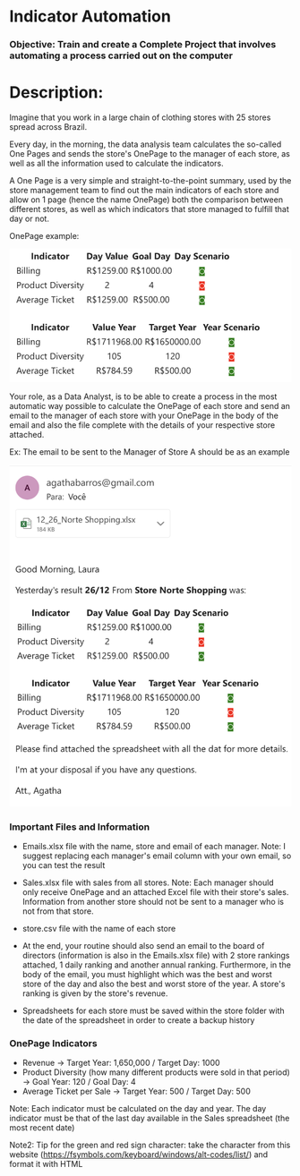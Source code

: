 # Indicator Automation

### Objective: Train and create a Complete Project that involves automating a process carried out on the computer

# Description:

Imagine that you work in a large chain of clothing stores with 25 stores spread across Brazil.

Every day, in the morning, the data analysis team calculates the so-called One Pages and sends the store's OnePage to the manager of each store, as well as all the information used to calculate the indicators.

A One Page is a very simple and straight-to-the-point summary, used by the store management team to find out the main indicators of each store and allow on 1 page (hence the name OnePage) both the comparison between different stores, as well as which indicators that store managed to fulfill that day or not.

OnePage example:


![alt text](table.png)


Your role, as a Data Analyst, is to be able to create a process in the most automatic way possible to calculate the OnePage of each store and send an email to the manager of each store with your OnePage in the body of the email and also the file complete with the details of your respective store attached.

Ex: The email to be sent to the Manager of Store A should be as an example



![alt text](<email.png>)



### Important Files and Information

- Emails.xlsx file with the name, store and email of each manager. Note: I suggest replacing each manager's email column with your own email, so you can test the result

- Sales.xlsx file with sales from all stores. Note: Each manager should only receive OnePage and an attached Excel file with their store's sales. Information from another store should not be sent to a manager who is not from that store.

- store.csv file with the name of each store

- At the end, your routine should also send an email to the board of directors (information is also in the Emails.xlsx file) with 2 store rankings attached, 1 daily ranking and another annual ranking. Furthermore, in the body of the email, you must highlight which was the best and worst store of the day and also the best and worst store of the year. A store's ranking is given by the store's revenue.

- Spreadsheets for each store must be saved within the store folder with the date of the spreadsheet in order to create a backup history

### OnePage Indicators

- Revenue -> Target Year: 1,650,000 / Target Day: 1000
- Product Diversity (how many different products were sold in that period) -> Goal Year: 120 / Goal Day: 4
- Average Ticket per Sale -> Target Year: 500 / Target Day: 500

Note: Each indicator must be calculated on the day and year. The day indicator must be that of the last day available in the Sales spreadsheet (the most recent date)

Note2: Tip for the green and red sign character: take the character from this website (https://fsymbols.com/keyboard/windows/alt-codes/list/) and format it with HTML



